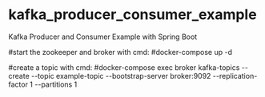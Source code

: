 # kafka_producer_consumer_example

Kafka Producer and Consumer Example with Spring Boot

#start the zookeeper and broker with cmd:
#docker-compose up -d

#create a topic with cmd:
#docker-compose exec broker kafka-topics --create --topic example-topic --bootstrap-server broker:9092 --replication-factor 1 --partitions 1
